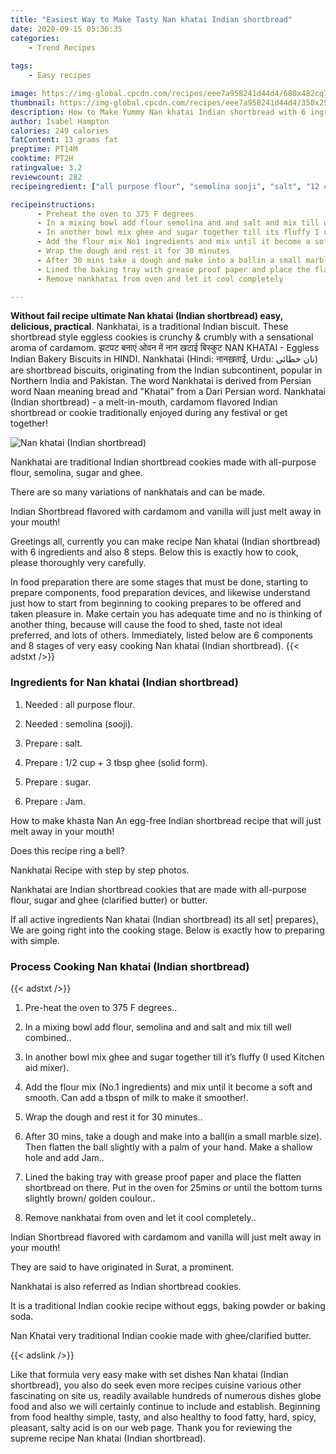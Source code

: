 ```yaml
---
title: "Easiest Way to Make Tasty Nan khatai Indian shortbread"
date: 2020-09-15 05:36:35
categories:
    - Trend Recipes
    
tags:
    - Easy recipes

image: https://img-global.cpcdn.com/recipes/eee7a958241d44d4/680x482cq70/nan-khatai-indian-shortbread-recipe-main-photo.jpg
thumbnail: https://img-global.cpcdn.com/recipes/eee7a958241d44d4/350x250cq70/nan-khatai-indian-shortbread-recipe-main-photo.jpg
description: How to Make Yummy Nan khatai Indian shortbread with 6 ingredients and 8 stages of easy cooking.
author: Isabel Hampton
calories: 249 calories
fatContent: 13 grams fat
preptime: PT14M
cooktime: PT2H
ratingvalue: 3.2
reviewcount: 282
recipeingredient: ["all purpose flour", "semolina sooji", "salt", "12 cup  3 tbsp ghee solid form", "sugar", "Jam"]

recipeinstructions: 
      - Preheat the oven to 375 F degrees 
      - In a mixing bowl add flour semolina and and salt and mix till well combined 
      - In another bowl mix ghee and sugar together till its fluffy I used Kitchen aid mixer 
      - Add the flour mix No1 ingredients and mix until it become a soft and smooth Can add a tbspn of milk to make it smoother 
      - Wrap the dough and rest it for 30 minutes 
      - After 30 mins take a dough and make into a ballin a small marble size Then flatten the ball slightly with a palm of your hand Make a shallow hole and add Jam 
      - Lined the baking tray with grease proof paper and place the flatten shortbread on there Put in the oven for 25mins or until the bottom turns slightly brown golden coulour 
      - Remove nankhatai from oven and let it cool completely

---
```




**Without fail recipe ultimate Nan khatai (Indian shortbread) easy, delicious, practical**. Nankhatai, is a traditional Indian biscuit. These shortbread style eggless cookies is crunchy &amp; crumbly with a sensational aroma of cardamom. झटपट बनाएं ओवन में नान खटाई बिस्कुट NAN KHATAI - Eggless Indian Bakery Biscuits in HINDI. Nankhatai (Hindi: नानख़ताई, Urdu: نان خطائی‎) are shortbread biscuits, originating from the Indian subcontinent, popular in Northern India and Pakistan. The word Nankhatai is derived from Persian word Naan meaning bread and &#34;Khatai&#34; from a Dari Persian word. Nankhatai (Indian shortbread) - a melt-in-mouth, cardamom flavored Indian shortbread or cookie traditionally enjoyed during any festival or get together!


![Nan khatai (Indian shortbread)](https://img-global.cpcdn.com/recipes/eee7a958241d44d4/680x482cq70/nan-khatai-indian-shortbread-recipe-main-photo.jpg "Nan khatai (Indian shortbread)")



Nankhatai are traditional Indian shortbread cookies made with all-purpose flour, semolina, sugar and ghee.

There are so many variations of nankhatais and can be made.

Indian Shortbread flavored with cardamom and vanilla will just melt away in your mouth!


Greetings all, currently you can make recipe Nan khatai (Indian shortbread) with 6 ingredients and also 8 steps. Below this is exactly how to cook, please thoroughly very carefully.

In food preparation there are some stages that must be done, starting to prepare components, food preparation devices, and likewise understand just how to start from beginning to cooking prepares to be offered and taken pleasure in. Make certain you has adequate time and no is thinking of another thing, because will cause the food to shed, taste not ideal preferred, and lots of others. Immediately, listed below are 6 components and 8 stages of very easy cooking Nan khatai (Indian shortbread).
{{< adstxt />}}

### Ingredients for Nan khatai (Indian shortbread)


1. Needed  : all purpose flour.

1. Needed  : semolina (sooji).

1. Prepare  : salt.

1. Prepare  : 1/2 cup + 3 tbsp ghee (solid form).

1. Prepare  : sugar.

1. Prepare  : Jam.


How to make khasta Nan An egg-free Indian shortbread recipe that will just melt away in your mouth!

Does this recipe ring a bell?

Nankhatai Recipe with step by step photos.

Nankhatai are Indian shortbread cookies that are made with all-purpose flour, sugar and ghee (clarified butter) or butter.


If all active ingredients Nan khatai (Indian shortbread) its all set| prepares}, We are going right into the cooking stage. Below is exactly how to preparing with simple.

### Process Cooking Nan khatai (Indian shortbread)

{{< adstxt />}}


1. Pre-heat the oven to 375 F degrees..



1. In a mixing bowl add flour, semolina and and salt and mix till well combined..



1. In another bowl mix ghee and sugar together till it’s fluffy (I used Kitchen aid mixer).



1. Add the flour mix (No.1 ingredients) and mix until it become a soft and smooth. Can add a tbspn of milk to make it smoother!.



1. Wrap the dough and rest it for 30 minutes..



1. After 30 mins, take a dough and make into a ball(in a small marble size). Then flatten the ball slightly with a palm of your hand. Make a shallow hole and add Jam..



1. Lined the baking tray with grease proof paper and place the flatten shortbread on there. Put in the oven for 25mins or until the bottom turns slightly brown/ golden coulour..



1. Remove nankhatai from oven and let it cool completely..




Indian Shortbread flavored with cardamom and vanilla will just melt away in your mouth!

They are said to have originated in Surat, a prominent.

Nankhatai is also referred as Indian shortbread cookies.

It is a traditional Indian cookie recipe without eggs, baking powder or baking soda.

Nan Khatai very traditional Indian cookie made with ghee/clarified butter.


{{< adslink />}}

Like that formula very easy make with set dishes Nan khatai (Indian shortbread), you also do seek even more recipes cuisine various other fascinating on site us, readily available hundreds of numerous dishes globe food and also we will certainly continue to include and establish. Beginning from food healthy simple, tasty, and also healthy to food fatty, hard, spicy, pleasant, salty acid is on our web page. Thank you for reviewing the supreme recipe Nan khatai (Indian shortbread).
